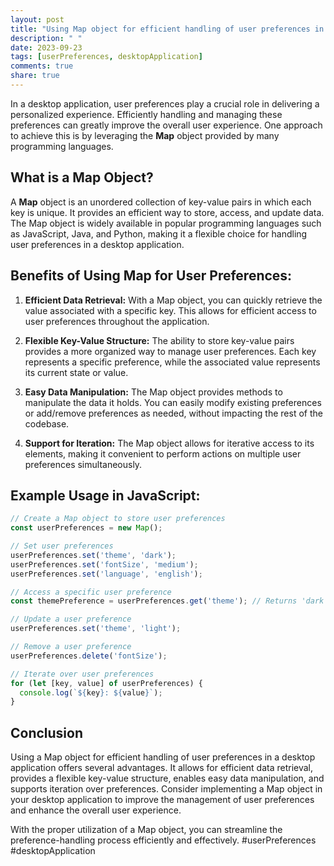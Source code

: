 ```yaml
---
layout: post
title: "Using Map object for efficient handling of user preferences in a desktop application"
description: " "
date: 2023-09-23
tags: [userPreferences, desktopApplication]
comments: true
share: true
---
```


In a desktop application, user preferences play a crucial role in delivering a personalized experience. Efficiently handling and managing these preferences can greatly improve the overall user experience. One approach to achieve this is by leveraging the **Map** object provided by many programming languages.

## What is a Map Object?

A **Map** object is an unordered collection of key-value pairs in which each key is unique. It provides an efficient way to store, access, and update data. The Map object is widely available in popular programming languages such as JavaScript, Java, and Python, making it a flexible choice for handling user preferences in a desktop application.

## Benefits of Using Map for User Preferences:

1. **Efficient Data Retrieval:** With a Map object, you can quickly retrieve the value associated with a specific key. This allows for efficient access to user preferences throughout the application.

2. **Flexible Key-Value Structure:** The ability to store key-value pairs provides a more organized way to manage user preferences. Each key represents a specific preference, while the associated value represents its current state or value.

3. **Easy Data Manipulation:** The Map object provides methods to manipulate the data it holds. You can easily modify existing preferences or add/remove preferences as needed, without impacting the rest of the codebase.

4. **Support for Iteration:** The Map object allows for iterative access to its elements, making it convenient to perform actions on multiple user preferences simultaneously.

## Example Usage in JavaScript:

```javascript
// Create a Map object to store user preferences
const userPreferences = new Map();

// Set user preferences
userPreferences.set('theme', 'dark');
userPreferences.set('fontSize', 'medium');
userPreferences.set('language', 'english');

// Access a specific user preference
const themePreference = userPreferences.get('theme'); // Returns 'dark'

// Update a user preference
userPreferences.set('theme', 'light');

// Remove a user preference
userPreferences.delete('fontSize');

// Iterate over user preferences
for (let [key, value] of userPreferences) {
  console.log(`${key}: ${value}`);
}
```

## Conclusion

Using a Map object for efficient handling of user preferences in a desktop application offers several advantages. It allows for efficient data retrieval, provides a flexible key-value structure, enables easy data manipulation, and supports iteration over preferences. Consider implementing a Map object in your desktop application to improve the management of user preferences and enhance the overall user experience.

With the proper utilization of a Map object, you can streamline the preference-handling process efficiently and effectively. #userPreferences #desktopApplication
